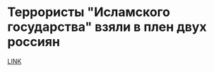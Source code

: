 # Террористы "Исламского государства" взяли в плен двух россиян



[LINK](https://varlamov.ru/2589446.html)
